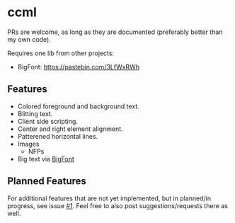 # ccml

PRs are welcome, as long as they are documented (preferably better than my own code).

Requires one lib from other projects:
- BigFont: https://pastebin.com/3LfWxRWh

## Features
- Colored foreground and background text.
- Blitting text.
- Client side scripting.
- Center and right element alignment.
- Patterened horizontal lines.
- Images
  - NFPs
- Big text via [BigFont](https://pastebin.com/3LfWxRWh)

## Planned Features
For additional features that are not yet implemented, but in planned/in progress, see issue [#1](https://github.com/Selim042/ccml/issues/1).
Feel free to also post suggestions/requests there as well.